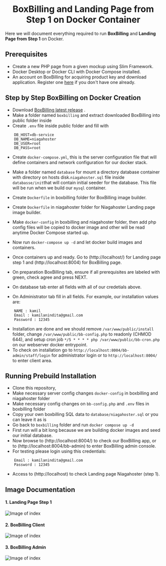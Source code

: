 <h1 align="center">BoxBilling and Landing Page from Step 1 on Docker Container</h1>

Here we will document everything required to run **BoxBilling** and **Landing Page from Step 1** on Docker.

## Prerequisites

- Create a new PHP page from a given mockup using Slim Framework.
- Docker Desktop or Docker CLI with Docker Compose installed.
- An account on BoxBilling for acquiring product key and download application. Register one [here](https://www.boxbilling.com/login) if you don't have one already.

## Step by Step BoxBilling on Docker Creation

- Download [BoxBilling latest release](https://github.com/boxbilling/boxbilling/releases/) .
- Make a folder named `boxbilling` and extract downloaded BoxBilling into public folder inside
- Create `.env` file inside public folder and fill with
```
    DB_HOST=db-service
    DB_NAME=niagahoster
    DB_USER=root
    DB_PASS=root
```
- Create `docker-compose.yml`, this is the server configuration file that will define containers and network configuration for our docker stack.
- Make  a folder named `database` for mount a directory database container with directory on hosts disk.`niagahoster.sql` file inside `databasse/init`that will contain initial seeder for the database. This file will be run when we build our `mysql` container.
- Create `Dockerfile` in boxbilling folder for BoxBilling image builder.
- Create `Dockerfile` in niagahoster folder for Niagahoster Landing page image builder.
- Make `docker-config` in boxbilling and niagahoster folder, then add php config files will be copied to docker image and other will be read anytime Docker Compose started up.

- Now run `docker-compose up -d` and let docker build images and containers.
- Once containers up and ready. Go to (http://localhost/) for Landing page step 1 and (http://localhost:8004) for BoxBilling page.
- On preparation BoxBilling tab, ensure if all prerequisites are labeled with green, check agree and press NEXT.
- On database tab enter all fields with all of our credetials above.
- On Administrator tab fill in all fields. For example, our installation values are:
```
    NAME : kamil
    Email : kamilanindita@gmail.com
    Password : 12345
```
- Installation are done and we should remove `/var/www/public/install` folder, change `/var/www/public/bb-config.php` to readonly (CHMOD 644), and setup cron job `*/5 * * * * php /var/www/public/bb-cron.php` on our webserver docker entrypoint.
- To check on installation go to `http://localhost:8004/bb-admin/staff/login` for administrator login or to `http://localhost:8004/` to enter client area.

## Running Prebuild Installation

- Clone this repository,
- Make necessary server config changes `docker-config` in boxbilling and niagahoster folder
- Make necessary config changes on `bb-config.php` and `.env` files in boxbilling folder
- Copy your own boxbilling SQL data to `database/niagahoster.sql` or you can leave it as is
- Go back to `boxbilling` folder and run `docker compose up -d`
- First run will a bit long because we are building docker images and seed our initial database.
- Now browse to (http://localhost:8004/) to check our BoxBilling app, or to (http://localhost:8004/bb-admin) to enter BoxBilling admin console.
- For testing please login using this credentials:
```
    Email : kamilanindita@gmail.com
    Password : 12345
```
- Access  to (http://localhost) to check Landing page Niagahoster (step 1).

## Image Documentation

#### 1. Landing Page Step 1
![Image of index](https://drive.google.com/uc?export=view&id=1Hba2wYNfMVhiorU_PX60VhbKVnelNQVK)

#### 2. BoxBilling Client
![Image of index](https://drive.google.com/uc?export=view&id=1CAbJmchj9u7w6_McMefB4egteUxNI3EG)

#### 3.  BoxBilling Admin
![Image of index](https://drive.google.com/uc?export=view&id=1-rRXXZXApcUEo8Ooos4TrheVTiJYn_O7)
